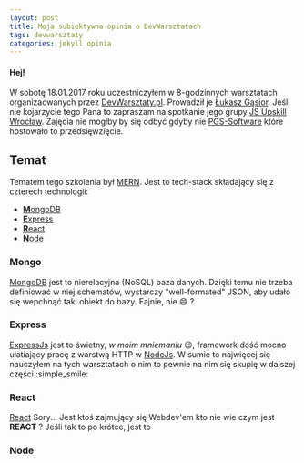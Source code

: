 ```yaml
---
layout: post
title: Moja subiektywna opinia o DevWarsztatach
tags: devwarsztaty
categories: jekyll opinia
---
```


#### Hej!

W sobotę 18.01.2017 roku uczestniczyłem w 8-godzinnych warsztatach organizaowanych przez [DevWarsztaty.pl](http://devwarsztaty.pl/). 
Prowadził je [Łukasz Gąsior](https://twitter.com/lukaszgasior). <!--more--> Jeśli nie kojarzycie tego Pana to zapraszam na spotkanie jego grupy [JS Upskill Wrocław](https://www.meetup.com/JS-Upskill-Wroclaw/). Zajęcia nie mogłby by się odbyć gdyby nie [PGS-Software](https://www.pgs-soft.com/) które hostowało to przedsięwzięcie.

## Temat
Tematem tego szkolenia był [MERN](http://mern.io/). Jest to tech-stack składający się z czterech technologii:
- [**M**ongoDB](#mongo)
- [**E**xpress](#express)
- [**R**eact](#react)
- [**N**ode](#node)

### Mongo
<a name="mongo"></a>
[MongoDB](https://www.mongodb.com/) jest to nierelacyjna (NoSQL) baza danych. Dzięki temu nie trzeba definiować w niej schematów, wystarczy "well-formated" JSON, aby udało się wepchnąć taki obiekt do bazy. Fajnie, nie :smile: ?

### Express
<a name="express"></a>
[ExpressJs](http://expressjs.com/) jest to świetny, _w moim mniemaniu_ :wink:, framework dość mocno ułatiający pracę z warstwą HTTP w [NodeJs](#node). W sumie to najwięcej się nauczyłem na tych warsztatach o nim to pewnie na nim się skupię w dalszej części :simple_smile:

### React
<a name="react"></a>
[React](https://facebook.github.io/react/) Sory... Jest ktoś zajmujący się Webdev'em kto nie wie czym jest **REACT** ? Jeśli tak to po krótce, jest to 

### Node
<a name="node"></a>